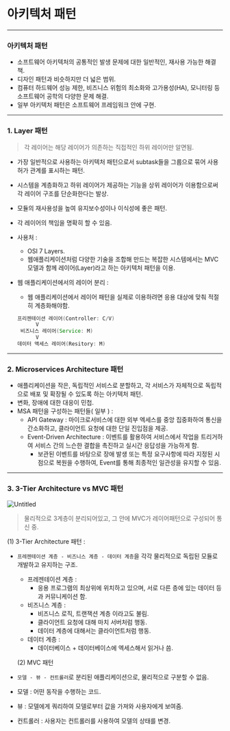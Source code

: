 # 아키텍처 패턴

---

### 아키텍처 패턴

- 소프트웨어 아키텍처의 공통적인 발생 문제에 대한 일반적인, 재사용 가능한 해결책.
- 디자인 패턴과 비슷하지만 더 넓은 범위.
- 컴퓨터 하드웨어 성능 제한, 비즈니스 위험의 최소화와 고가용성(HA), 모니터링 등 소프트웨어 공학의 다양한 문제 해결.
- 일부 아키텍처 패턴은 소프트웨어 프레임워크 안에 구현.

---

### 1. Layer 패턴

> 각 레이어는 해당 레이어가 의존하는 직접적인 하위 레이어만 알면됨.
>
- 가장 일반적으로 사용하는 아키텍처 패턴으로서 subtask들을 그룹으로 묶어 사용 허가 관계를 표시하는 패턴.
- 시스템을 계층화하고 하위 레이어가 제공하는 기능을 상위 레이어가 이용함으로써 각 레이어 구조를 단순화한다는 발상.
- 모듈의 재사용성을 높여 유지보수성이나 이식성에 좋은 패턴.
- 각 레이어의 책임을 명확히 할 수 있음.
- 사용처 :
    - OSI 7 Layers.
    - 웹애플리케이션처럼 다양한 기술을 조합해 만드는 복잡한 시스템에서는 MVC 모델과 함께 레이어(Layer)라고 하는 아키텍처 패턴을 이용.
- 웹 애플리케이션에서의 레이어 분리 :
    - 웹 애플리케이션에서 레이어 패턴을 실제로 이용하려면 응용 대상에 맞춰 적절히 계층화해야함.

    ```java
    프리젠테이션 레이어(Controller: C/V)
          V
     비즈니스 레이어(Service: M)
          V
    데이터 액세스 레이어(Resitory: M)
    ```


---

### 2. Microservices Architecture 패턴

- 애플리케이션을 작은, 독립적인 서비스로 분할하고, 각 서비스가 자체적으로 독립적으로 배포 및 확장될 수 있도록 하는 아키텍처 패턴.
- 변화, 장애에 대한 대응이 민첩.
- MSA 패턴을 구성하는 패턴들( 일부 ) :
    - API Gateway : 마이크로서비스에 대한 외부 엑세스를 중앙 집중화하여 통신을 간소화하고, 클라이언트 요청에 대한 단일 진입점을 제공.
    - Event-Driven Architecture : 이벤트를 활용하여 서비스에서 작업을 트리거하여 서비스 간의 느슨한 결합을 촉진하고 실시간 응답성을 가능하게 함.
        - 보관된 이벤트를 바탕으로 장애 발생 또는 특정 요구사항에 따라 지정된 시점으로 복원을 수행하여, Event를 통해 최종적인 일관성을 유지할 수 있음.

---

### 3. 3-Tier Architecture vs MVC 패턴

![Untitled](%E1%84%8B%E1%85%A1%E1%84%8F%E1%85%B5%E1%84%90%E1%85%A6%E1%86%A8%E1%84%8E%E1%85%A5%20%E1%84%91%E1%85%A2%E1%84%90%E1%85%A5%E1%86%AB%20d75fa4fd1f2644fa957da53dd216e09d/Untitled.png)

> 물리적으로 3계층이 분리되어있고, 그 안에 MVC가 레이어패턴으로 구성되어 통신 중.
>

(1) 3-Tier Architecture 패턴 :

- `프레젠테이션 계층 - 비즈니스 계층 - 데이터 계층`을 각각 물리적으로 독립된 모듈로 개발하고 유지하는 구조.
    - 프레젠테이션 계층 :
        - 응용 프로그램의 최상위에 위치하고 있으며, 서로 다른 층에 있는 데이터 등과 커뮤니케이션 함.
    - 비즈니스 계층 :
        - 비즈니스 로직, 트랜잭션 계층 이라고도 불림.
        - 클라이언트 요청에 대해 마치 서버처럼 행동.
        - 데이터 계층에 대해서는 클라이언트처럼 행동.
    - 데이터 계층 :
        - 데이터베이스 + 데이터베이스에 엑세스해서 읽거나 씀.

  (2) MVC 패턴

- `모델 - 뷰 - 컨트롤러`로 분리된 애플리케이션으로, 물리적으로 구분할 수 없음.
- 모델 : 어떤 동작을 수행하는 코드.
- 뷰 : 모델에게 쿼리하여 모델로부터 값을 가져와 사용자에게 보여줌.
- 컨트롤러 : 사용자는 컨트롤러를 사용하여 모델의 상태를 변경.
